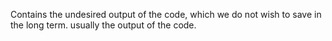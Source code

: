 Contains the undesired output of the code, which we do not wish to save in the long term. usually the output of the code.

